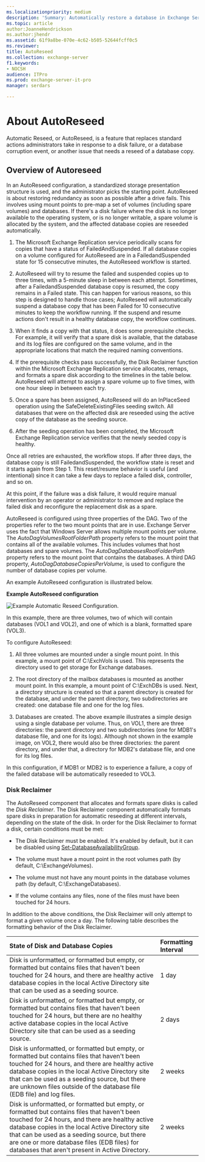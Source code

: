 ```yaml
---
ms.localizationpriority: medium
description: 'Summary: Automatically restore a database in Exchange Server 2016 or Exchange Server 2019 with pre-provisioned spare disks.'
ms.topic: article
author:JoanneHendrickson
ms.author:jhendr
ms.assetid: 61f9a8be-070e-4c62-b505-52644fcff0c5
ms.reviewer:
title: AutoReseed
ms.collection: exchange-server
f1.keywords:
- NOCSH
audience: ITPro
ms.prod: exchange-server-it-pro
manager: serdars

---
```


# About AutoReseed

Automatic Reseed, or AutoReseed, is a feature that replaces standard actions administrators take in response to a disk failure, or a database corruption event, or another issue that needs a reseed of a database copy.

## Overview of Autoreseed

In an AutoReseed configuration, a standardized storage presentation structure is used, and the administrator picks the starting point. AutoReseed is about restoring redundancy as soon as possible after a drive fails. This involves using mount points to pre-map a set of volumes (including spare volumes) and databases. If there's a disk failure where the disk is no longer available to the operating system, or is no longer writable, a spare volume is allocated by the system, and the affected database copies are reseeded automatically.

1. The Microsoft Exchange Replication service periodically scans for copies that have a status of FailedAndSuspended. If all database copies on a volume configured for AutoReseed are in a FailedandSuspended state for 15 consecutive minutes, the AutoReseed workflow is started.

2. AutoReseed will try to resume the failed and suspended copies up to three times, with a 5-minute sleep in between each attempt. Sometimes, after a FailedandSuspended database copy is resumed, the copy remains in a Failed state. This can happen for various reasons, so this step is designed to handle those cases; AutoReseed will automatically suspend a database copy that has been Failed for 10 consecutive minutes to keep the workflow running. If the suspend and resume actions don't result in a healthy database copy, the workflow continues.

3. When it finds a copy with that status, it does some prerequisite checks. For example, it will verify that a spare disk is available, that the database and its log files are configured on the same volume, and in the appropriate locations that match the required naming conventions.

4. If the prerequisite checks pass successfully, the Disk Reclaimer function within the Microsoft Exchange Replication service allocates, remaps, and formats a spare disk according to the timelines in the table below. AutoReseed will attempt to assign a spare volume up to five times, with one hour sleep in between each try.

5. Once a spare has been assigned, AutoReseed will do an InPlaceSeed operation using the SafeDeleteExistingFiles seeding switch. All databases that were on the affected disk are reseeded using the active copy of the database as the seeding source.

6. After the seeding operation has been completed, the Microsoft Exchange Replication service verifies that the newly seeded copy is healthy.

Once all retries are exhausted, the workflow stops. If after three days, the database copy is still FailedandSuspended, the workflow state is reset and it starts again from Step 1. This reset/resume behavior is useful (and intentional) since it can take a few days to replace a failed disk, controller, and so on.

At this point, if the failure was a disk failure, it would require manual intervention by an operator or administrator to remove and replace the failed disk and reconfigure the replacement disk as a spare.

AutoReseed is configured using three properties of the DAG. Two of the properties refer to the two mount points that are in use. Exchange Server uses the fact that Windows Server allows multiple mount points per volume. The _AutoDagVolumesRootFolderPath_ property refers to the mount point that contains all of the available volumes. This includes volumes that host databases and spare volumes. The _AutoDagDatabasesRootFolderPath_ property refers to the mount point that contains the databases. A third DAG property, _AutoDagDatabaseCopiesPerVolume_, is used to configure the number of database copies per volume.

An example AutoReseed configuration is illustrated below.

 **Example AutoReseed configuration**

![Example Automatic Reseed Configuration.](../../media/ITPro_Mailbox_AutoReseed.gif)

In this example, there are three volumes, two of which will contain databases (VOL1 and VOL2), and one of which is a blank, formatted spare (VOL3).

To configure AutoReseed:

1. All three volumes are mounted under a single mount point. In this example, a mount point of C:\ExchVols is used. This represents the directory used to get storage for Exchange databases.

2. The root directory of the mailbox databases is mounted as another mount point. In this example, a mount point of C:\ExchDBs is used. Next, a directory structure is created so that a parent directory is created for the database, and under the parent directory, two subdirectories are created: one database file and one for the log files.

3. Databases are created. The above example illustrates a simple design using a single database per volume. Thus, on VOL1, there are three directories: the parent directory and two subdirectories (one for MDB1's database file, and one for its logs). Although not shown in the example image, on VOL2, there would also be three directories: the parent directory, and under that, a directory for MDB2's database file, and one for its log files.

In this configuration, if MDB1 or MDB2 is to experience a failure, a copy of the failed database will be automatically reseeded to VOL3.

### Disk Reclaimer

The AutoReseed component that allocates and formats spare disks is called the *Disk Reclaimer*. The Disk Reclaimer component automatically formats spare disks in preparation for automatic reseeding at different intervals, depending on the state of the disk. In order for the Disk Reclaimer to format a disk, certain conditions must be met:

- The Disk Reclaimer must be enabled. It's enabled by default, but it can be disabled using [Set-DatabaseAvailabilityGroup](/powershell/module/exchange/set-databaseavailabilitygroup).

- The volume must have a mount point in the root volumes path (by default, C:\ExchangeVolumes).

- The volume must not have any mount points in the database volumes path (by default, C:\ExchangeDatabases).

- If the volume contains any files, none of the files must have been touched for 24 hours.

In addition to the above conditions, the Disk Reclaimer will only attempt to format a given volume once a day. The following table describes the formatting behavior of the Disk Reclaimer.

|**State of Disk and Database Copies**|**Formatting Interval**|
|:-----|:-----|
|Disk is unformatted, or formatted but empty, or formatted but contains files that haven't been touched for 24 hours, and there are healthy active database copies in the local Active Directory site that can be used as a seeding source.|1 day|
|Disk is unformatted, or formatted but empty, or formatted but contains files that haven't been touched for 24 hours, but there are no healthy active database copies in the local Active Directory site that can be used as a seeding source.|2 days|
|Disk is unformatted, or formatted but empty, or formatted but contains files that haven't been touched for 24 hours, and there are healthy active database copies in the local Active Directory site that can be used as a seeding source, but there are unknown files outside of the database file (EDB file) and log files.|2 weeks|
|Disk is unformatted, or formatted but empty, or formatted but contains files that haven't been touched for 24 hours, and there are healthy active database copies in the local Active Directory site that can be used as a seeding source, but there are one or more database files (EDB files) for databases that aren't present in Active Directory.|2 weeks|